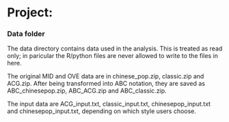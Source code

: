 # Project: 
### Data folder

The data directory contains data used in the analysis. This is treated as read only; in paricular the R/python files are never allowed to write to the files in here. 

The original MID and OVE data are in chinese_pop.zip, classic.zip and ACG.zip. After being transformed into ABC notation, they are saved as ABC_chinesepop.zip, ABC_ACG.zip and ABC_classic.zip. 

The input data are ACG_input.txt, classic_input.txt, chinesepop_input.txt and chinesepop_input.txt, depending on which style users choose. 

